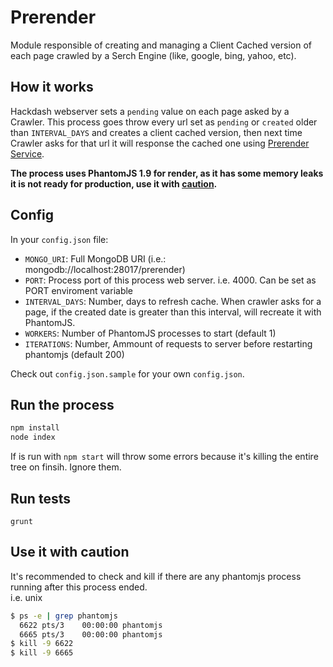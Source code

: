 # Prerender

Module responsible of creating and managing a Client Cached version of each page crawled by a Serch Engine (like, google, bing, yahoo, etc). 

## How it works
Hackdash webserver sets a `pending` value on each page asked by a Crawler. This process goes throw every url set as `pending` or `created` older than `INTERVAL_DAYS` and creates a client cached version, then next time Crawler asks for that url it will response the cached one using [Prerender Service](https://github.com/prerender/prerender).  

**The process uses PhantomJS 1.9 for render, as it has some memory leaks it is not ready for production, use it with [caution](#use-it-with-caution).**

## Config

In your `config.json` file:

* `MONGO_URI`: Full MongoDB URI (i.e.: mongodb://localhost:28017/prerender)
* `PORT`: Process port of this process web server. i.e. 4000. Can be set as PORT enviroment variable
* `INTERVAL_DAYS`: Number, days to refresh cache. When crawler asks for a page, if the created date is greater than this interval, will recreate it with PhantomJS.
* `WORKERS`: Number of PhantomJS processes to start (default 1)
* `ITERATIONS`: Number, Ammount of requests to server before restarting phantomjs (default 200)

Check out `config.json.sample` for your own `config.json`.

## Run the process
```bash
npm install
node index
```

If is run with `npm start` will throw some errors because it's killing the entire tree on finsih. Ignore them.

## Run tests
```
grunt
```

## Use it with caution

It's recommended to check and kill if there are any phantomjs process running after this process ended.  
i.e. unix
```bash
$ ps -e | grep phantomjs
  6622 pts/3    00:00:00 phantomjs
  6665 pts/3    00:00:00 phantomjs
$ kill -9 6622
$ kill -9 6665
```
